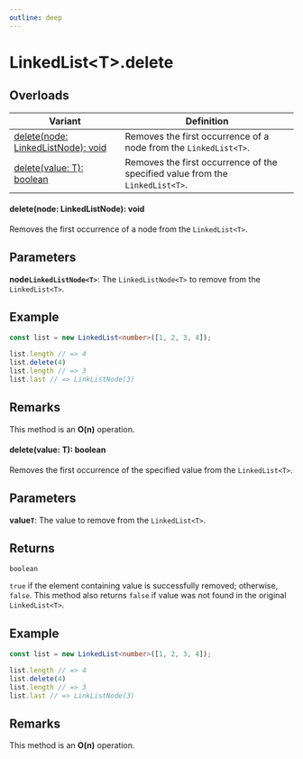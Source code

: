 ```yaml
---
outline: deep
---
```


# **LinkedList&lt;T&gt;.delete**

## ****Overloads****

| Variant                                             | Definition                                                                    |
| --------------------------------------------------- | ----------------------------------------------------------------------------- |
| [delete(node: LinkedListNode<T>): void](1425238619) | Removes the first occurrence of a node from the `LinkedList<T>`.              |
| [delete(value: T): boolean](-1089209997)            | Removes the first occurrence of the specified value from the `LinkedList<T>`. |

#### <a name="1425238619"></a>delete(node: LinkedListNode<T>): void

Removes the first occurrence of a node from the `LinkedList<T>`.

## ****Parameters****

**node`LinkedListNode<T>`**: The `LinkedListNode<T>` to remove from the `LinkedList<T>`.

## ****Example****

```typescript
const list = new LinkedList<number>([1, 2, 3, 4]);

list.length // => 4
list.delete(4)
list.length // => 3
list.last // => LinkListNode(3)
```

## ****Remarks****

This method is an **O(n)** operation.

#### <a name="-1089209997"></a>delete(value: T): boolean

Removes the first occurrence of the specified value from the `LinkedList<T>`.

## ****Parameters****

**value`T`**: The value to remove from the `LinkedList<T>`.

## ****Returns****

`boolean`

`true` if the element containing value is successfully removed; otherwise, `false`. This method also returns `false` if value was not found in the original `LinkedList<T>`.

## ****Example****

```typescript
const list = new LinkedList<number>([1, 2, 3, 4]);

list.length // => 4
list.delete(4)
list.length // => 3
list.last // => LinkListNode(3)
```

## ****Remarks****

This method is an **O(n)** operation.

